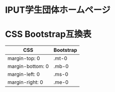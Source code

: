 # IPUT学生団体ホームページ

# CSS Bootstrap互換表
|CSS|Bootstrap|
| ---- | ---- |
|margin-top: 0   |.mt-0|
|margin-bottom: 0|.mb-0|
|margin-left: 0  |.ms-0|
|margin-right: 0 |.me-0|
